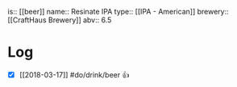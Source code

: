 is:: [[beer]]
name:: Resinate IPA
type:: [[IPA - American]]
brewery:: [[CraftHaus Brewery]]
abv:: 6.5

# Log
- [x] [[2018-03-17]] #do/drink/beer 👍

